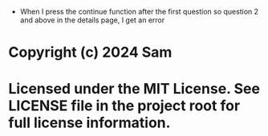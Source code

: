 <!DOCTYPE html>
<html>
<body>

<ul>
  <li>When I press the continue function after the first question so question 2 and above in the details page, I get an error</li>
</ul>

# Copyright (c) 2024 Sam
# Licensed under the MIT License. See LICENSE file in the project root for full license information.

